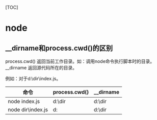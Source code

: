 [TOC]

# node



## __dirname和process.cwd()的区别

process.cwd() 返回当前工作目录。如：调用node命令执行脚本时的目录。
__dirname 返回源代码所在的目录。

例如：对于d:\dir\index.js。

| **命令**          | **process.cwd()** | **__dirname** |
| ----------------- | ----------------- | ------------- |
| node index.js     | d:\dir            | d:\dir        |
| node dir\index.js | d:                | d:\dir        |

